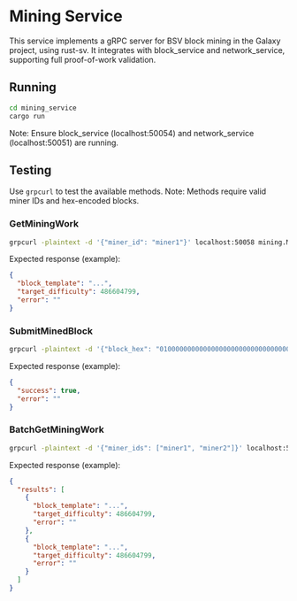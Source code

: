 # Mining Service

This service implements a gRPC server for BSV block mining in the Galaxy project, using rust-sv. It integrates with block_service and network_service, supporting full proof-of-work validation.

## Running
```bash
cd mining_service
cargo run
```
Note: Ensure block_service (localhost:50054) and network_service (localhost:50051) are running.

## Testing
Use `grpcurl` to test the available methods. Note: Methods require valid miner IDs and hex-encoded blocks.

### GetMiningWork
```bash
grpcurl -plaintext -d '{"miner_id": "miner1"}' localhost:50058 mining.Mining/GetMiningWork
```
Expected response (example):
```json
{
  "block_template": "...",
  "target_difficulty": 486604799,
  "error": ""
}
```

### SubmitMinedBlock
```bash
grpcurl -plaintext -d '{"block_hex": "01000000000000000000000000000000000000000000000000000000000000000000000000000000000000000000000000000000000000000000000000000000000000000000ffffffff"}' localhost:50058 mining.Mining/SubmitMinedBlock
```
Expected response (example):
```json
{
  "success": true,
  "error": ""
}
```

### BatchGetMiningWork
```bash
grpcurl -plaintext -d '{"miner_ids": ["miner1", "miner2"]}' localhost:50058 mining.Mining/BatchGetMiningWork
```
Expected response (example):
```json
{
  "results": [
    {
      "block_template": "...",
      "target_difficulty": 486604799,
      "error": ""
    },
    {
      "block_template": "...",
      "target_difficulty": 486604799,
      "error": ""
    }
  ]
}
```
